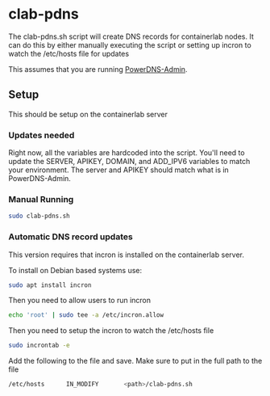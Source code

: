 # clab-pdns

The clab-pdns.sh script will create DNS records for containerlab nodes. It can do this by either manually executing the script or setting up incron to watch the /etc/hosts file for updates

This assumes that you are running [PowerDNS-Admin](https://github.com/PowerDNS-Admin/PowerDNS-Admin).

## Setup

This should be setup on the containerlab server

### Updates needed

Right now, all the variables are hardcoded into the script. You'll need to update the SERVER, APIKEY, DOMAIN, and ADD_IPV6 variables to match your environment. The server and APIKEY should match what is in PowerDNS-Admin.

### Manual Running

```bash
sudo clab-pdns.sh
```

### Automatic DNS record updates

This version requires that incron is installed on the containerlab server.

To install on Debian based systems use:

```bash
sudo apt install incron
```

Then you need to allow users to run incron

```bash
echo 'root' | sudo tee -a /etc/incron.allow
```

Then you need to setup the incron to watch the /etc/hosts file

```bash
sudo incrontab -e
```

Add the following to the file and save. Make sure to put in the full path to the file

```bash
/etc/hosts      IN_MODIFY       <path>/clab-pdns.sh
```

